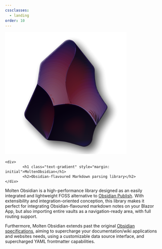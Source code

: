 ```yaml
---
cssclasses:
  - landing
order: 10
---
```


<div class="flex-row-xxl" style="align-items: center;">
	<img src="icon.png" alt="MoltenObsidian icon" style="height: 400px" />
	
	<div>
			<h1 class="text-gradient" style="margin: initial">MoltenObsidian</h1>
			<h2>Obsidian-flavoured Markdown parsing library</h2>
	</div>
</div>

Molten Obsidian is a high-performance library designed as an easily integrated and lightweight FOSS alternative to [Obsidian Publish](https://publish.obsidian.md). 
With extensibility and integration-oriented conception, this library makes it perfect for integrating Obsidian-flavoured markdown notes on your Blazor App, but also importing entire vaults as a navigation-ready area, with full routing support.

Furthermore, Molten Obsidian extends past the original [Obsidian specifications](https://help.obsidian.md/), aiming to supercharge your documentation/wiki applications and websites needs, using a customizable data source interface, and supercharged YAML frontmatter capabilities.

